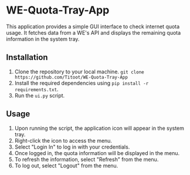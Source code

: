 # WE-Quota-Tray-App
This application provides a simple GUI interface to check internet quota usage. It fetches data from a WE's API and displays the remaining quota information in the system tray.

## Installation

1. Clone the repository to your local machine. `git clone https://github.com/Titoot/WE-Quota-Tray-App`
2. Install the required dependencies using `pip install -r requirements.txt`.
3. Run the `ui.py` script.

## Usage

1. Upon running the script, the application icon will appear in the system tray.
2. Right-click the icon to access the menu.
3. Select "Login In" to log in with your credentials.
4. Once logged in, the quota information will be displayed in the menu.
5. To refresh the information, select "Refresh" from the menu.
6. To log out, select "Logout" from the menu.
